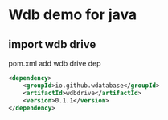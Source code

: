 # Wdb demo for java

## import wdb drive
pom.xml add wdb drive dep
```xml
<dependency>
    <groupId>io.github.wdatabase</groupId>
    <artifactId>wdbdrive</artifactId>
    <version>0.1.1</version>
</dependency>
```

